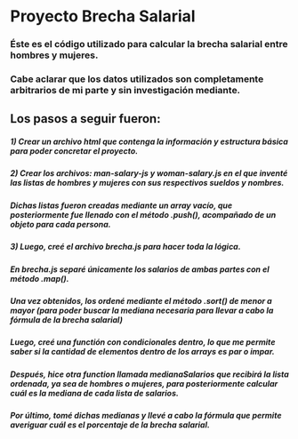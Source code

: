 # Proyecto Brecha Salarial
### Éste es el código utilizado para calcular la brecha salarial entre hombres y mujeres.
### Cabe aclarar que los datos utilizados son completamente arbitrarios de mi parte y sin investigación mediante.

## Los pasos a seguir fueron:
##### 1) Crear un archivo html que contenga la información y estructura básica para poder concretar el proyecto.
##### 2) Crear los archivos: man-salary-js y woman-salary.js en el que inventé las listas de hombres y mujeres con sus respectivos sueldos y nombres. 
##### Dichas listas fueron creadas mediante un array vacío, que posteriormente fue llenado con el método .push(), acompañado de un objeto para cada persona.
##### 3) Luego, creé el archivo brecha.js para hacer toda la lógica.
##### En brecha.js separé únicamente los salarios de ambas partes con el método .map().
##### Una vez obtenidos, los ordené mediante el método .sort() de menor a mayor (para poder buscar la mediana necesaria para llevar a cabo la fórmula de la brecha salarial)
##### Luego, creé una functión con condicionales dentro, lo que me permite saber si la cantidad de elementos dentro de los arrays es par o impar.
##### Después, hice otra function llamada medianaSalarios que recibirá la lista ordenada, ya sea de hombres o mujeres, para posteriormente calcular cuál es la mediana de cada lista de salarios.
##### Por último, tomé dichas medianas y llevé a cabo la fórmula que permite averiguar cuál es el porcentaje de la brecha salarial.
